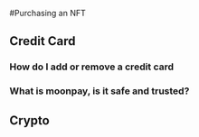 #Purchasing an NFT
## Credit Card
### How do I add or remove a credit card
### What is moonpay, is it safe and trusted?
## Crypto 
